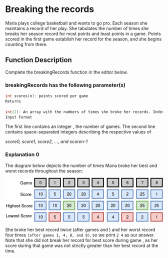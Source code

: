 # Breaking the records

Maria plays college basketball and wants to go pro. Each season she maintains a record of her play. She tabulates the number of times she breaks her season record for most points and least points in a game. Points scored in the first game establish her record for the season, and she begins counting from there.

## Function Description

Complete the breakingRecords function in the editor below.

### breakingRecords has the following parameter(s)

```c
int scores[n]: points scored per game
Returns

int[2]: An array with the numbers of times she broke her records. Index  is for breaking most points records, and index  is for breaking least points records.
Input Format
```

The first line contains an integer , the number of games.
The second line contains  space-separated integers describing the respective values of

*score0, score1, score2, ...,  and scoren-1*

### Explanation 0

The diagram below depicts the number of times Maria broke her best and worst records throughout the season:

![Alt text](image.png)

She broke her best record twice (after games  and ) and her worst record four times ```(after games 1, 4, 8, and 8)```, so we print `2 4` as our answer. Note that she did not break her record for best score during game , as her score during that game was not strictly greater than her best record at the time.